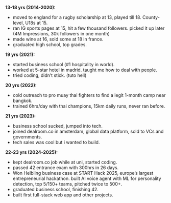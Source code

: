 **13-18 yrs (2014-2020):**  
- moved to england for a rugby scholarship at 13, played till 18. County-level, U18s at 15.  
- ran IG sports pages at 15, hit a few thousand followers. picked it up later (4M Impressions, 30k followers in one month)
- made wine at 16, sold some at 18 in france.  
- graduated high school, top grades.

**19 yrs (2021):**  
- started business school (#1 hospitality in world).  
- worked at 5-star hotel in madrid. taught me how to deal with people.
- tried coding, didn’t stick. (tuto hell)

**20 yrs (2022):**  
- cold outreach to pro muay thai fighters to find a legit 1-month camp near bangkok.  
- trained 6hrs/day with thai champions, 15km daily runs, never ran before.

**21 yrs (2023):**  
- business school sucked, jumped into tech.
- joined dealroom.co in amsterdam, global data platform, sold to VCs and governments.
- tech sales was cool but i wanted to build.

**22-23 yrs (2024-2025):**  
- kept dealroom.co job while at uni, started coding.  
- passed 42 entrance exam with 300hrs in 26 days.
- Won Helbling business case at START Hack 2025, europe’s largest entrepreneurial hackathon.
  built AI voice agent with ML for personality detection, top 5/150+ teams, pitched twice to 500+.
- graduated business school, finishing 42.  
- built first full-stack web app and other projects.
